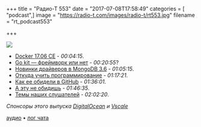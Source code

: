 +++
title = "Радио-Т 553"
date = "2017-07-08T17:58:49"
categories = [ "podcast",]
image = "https://radio-t.com/images/radio-t/rt553.jpg"
filename = "rt_podcast553"

+++

![](https://radio-t.com/images/radio-t/rt553.jpg)

- [Docker 17.06 CE](https://blog.docker.com/2017/06/announcing-docker-17-06-community-edition-ce/) - *00:04:15*.
- [Go kit — фреймворк или нет](https://gokit.io/) - *00:20:55*?
- [Новинки драйверов в MongoDB 3.6](https://emptysqua.re/blog/driver-features-for-mongodb-3-6/) - *01:05:15*.
- [Откуда учить программирование](http://www.programmingforbeginnersbook.com/blog/top-down-bottom-up-approaches-to-learning-programming/) - *01:17:21*.
- [Как ее обидели в GitHub](http://where.coraline.codes/blog/my-year-at-github/) - *01:36:01*.
- [А эту не обидишь](https://communequation.wordpress.com/2017/07/05/im-not-a-woman-in-tech/) - *01:46:35*.
- [Темы наших слушателей](https://radio-t.com/p/2017/07/04/prep-553/) - *02:02:20*.

*Спонсоры этого выпуска [DigitalOcean](https://www.digitalocean.com) и [Vscale](http://bit.ly/radio-t_vscale)*

[аудио](http://cdn.radio-t.com/rt_podcast553.mp3) • [лог чата](http://chat.radio-t.com/logs/radio-t-553.html)
<audio src="http://cdn.radio-t.com/rt_podcast553.mp3" preload="none"></audio>
